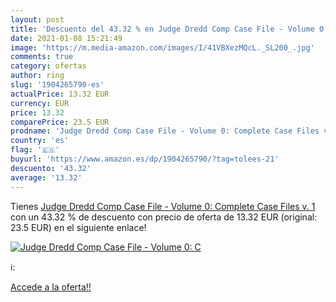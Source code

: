 ```yaml
---
layout: post
title: 'Descuento del 43.32 % en Judge Dredd Comp Case File - Volume 0: C'
date: 2021-01-08 15:21:49
image: 'https://m.media-amazon.com/images/I/41VBXezMQcL._SL200_.jpg'
comments: true
category: ofertas
author: ring
slug: '1904265790-es'
actualPrice: 13.32 EUR
currency: EUR
price: 13.32
comparePrice: 23.5 EUR
prodname: 'Judge Dredd Comp Case File - Volume 0: Complete Case Files v. 1'
country: 'es'
flag: '🇪🇸'
buyurl: 'https://www.amazon.es/dp/1904265790/?tag=tolees-21'
descuento: '43.32'
average: '13.32'
---
```


Tienes [Judge Dredd Comp Case File - Volume 0: Complete Case Files v. 1](https://www.amazon.es/dp/1904265790/?tag=tolees-21) con un 43.32 % de descuento con precio de oferta de 13.32 EUR (original: 23.5 EUR) en el siguiente enlace!

[![Judge Dredd Comp Case File - Volume 0: C](https://m.media-amazon.com/images/I/41VBXezMQcL._SL200_.jpg)](https://www.amazon.es/dp/1904265790/?tag=tolees-21)

ℹ️:


[Accede a la oferta!!](https://www.amazon.es/dp/1904265790/?tag=tolees-21)
